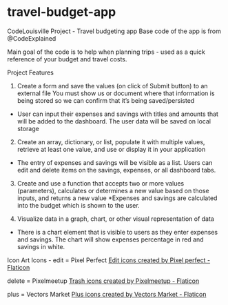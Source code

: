 # travel-budget-app
 CodeLouisville Project - Travel budgeting app 
Base code of the app is from @CodeExplained

Main goal of the code is to help when planning trips - used as a quick reference of your budget and travel costs.

Project Features
1. Create a form and save the values (on click of Submit button) to an external file 
You must show us or document where that information is being stored so we can confirm that it’s being saved/persisted
* User can input their expenses and savings with titles and amounts that will be added to the dashboard. The user data will be saved on local storage

2. Create an array, dictionary, or list, populate it with multiple values, retrieve at least one value, and use or display it in your application
* The entry of expenses and savings will be visible as a list. Users can edit and delete items on the savings, expenses, or all dashboard tabs.

3. Create and use a function that accepts two or more values (parameters), calculates or determines a new value based on those inputs, and returns a new value
*Expenses and savings are calculated into the budget which is shown to the user.

4. Visualize data in a graph, chart, or other visual representation of data
* There is a chart element that is visible to users as they enter expenses and savings. The chart will show expenses percentage in red and savings in white.


Icon Art
 Icons - edit = Pixel Perfect <a href="https://www.flaticon.com/free-icons/edit" title="edit icons">Edit icons created by Pixel perfect - Flaticon</a>

 delete = Pixelmeetup <a href="https://www.flaticon.com/free-icons/trash" title="trash icons">Trash icons created by Pixelmeetup - Flaticon</a>

 plus = Vectors Market <a href="https://www.flaticon.com/free-icons/plus" title="plus icons">Plus icons created by Vectors Market - Flaticon</a>
